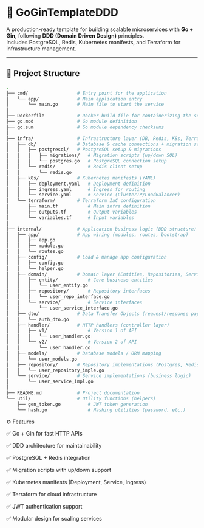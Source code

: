 # 🚀 GoGinTemplateDDD

A production-ready template for building scalable microservices with **Go + Gin**, following **DDD (Domain Driven Design)** principles.  
Includes PostgreSQL, Redis, Kubernetes manifests, and Terraform for infrastructure management.

---

## 📂 Project Structure

```bash
.
├── cmd/                  # Entry point for the application
│   └── app/              # Main application entry
│       └── main.go       # Main file to start the service
│
├── Dockerfile            # Docker build file for containerizing the service
├── go.mod                # Go module definition
├── go.sum                # Go module dependency checksums
│
├── infra/                # Infrastructure layer (DB, Redis, K8s, Terraform)
│   ├── db/               # Database & cache connections + migration scripts
│   │   ├── postgresql/   # PostgreSQL setup & migrations
│   │   │   ├── migrations/   # Migration scripts (up/down SQL)
│   │   │   └── postgres.go   # PostgreSQL connection setup
│   │   └── redis/            # Redis client setup
│   │       └── redis.go
│   ├── k8s/              # Kubernetes manifests (YAML)
│   │   ├── deployment.yaml   # Deployment definition
│   │   ├── ingress.yaml      # Ingress for routing
│   │   └── service.yaml      # Service (ClusterIP/LoadBalancer)
│   └── terraform/        # Terraform IaC configuration
│       ├── main.tf           # Main infra definition
│       ├── outputs.tf        # Output variables
│       └── variables.tf      # Input variables
│
├── internal/             # Application business logic (DDD structure)
│   ├── app/              # App wiring (modules, routes, bootstrap)
│   │   ├── app.go
│   │   ├── module.go
│   │   └── routes.go
│   ├── config/           # Load & manage app configuration
│   │   ├── config.go
│   │   └── helper.go
│   ├── domain/           # Domain layer (Entities, Repositories, Services)
│   │   ├── entity/           # Core business entities
│   │   │   └── user_entity.go
│   │   ├── repository/       # Repository interfaces
│   │   │   └── user_repo_interface.go
│   │   └── service/          # Service interfaces
│   │       └── user_service_interface.go
│   ├── dto/              # Data Transfer Objects (request/response payloads)
│   │   └── auth_dto.go
│   ├── handler/          # HTTP handlers (controller layer)
│   │   ├── v1/               # Version 1 of API
│   │   │   └── user_handler.go
│   │   └── v2/               # Version 2 of API
│   │       └── user_handler.go
│   ├── models/           # Database models / ORM mapping
│   │   └── user_models.go
│   ├── repository/       # Repository implementations (Postgres, Redis, etc.)
│   │   └── user_repository_imple.go
│   └── service/          # Service implementations (business logic)
│       └── user_service_impl.go
│
├── README.md             # Project documentation
└── util/                 # Utility functions (helpers)
    ├── gen_token.go          # JWT token generation
    └── hash.go               # Hashing utilities (password, etc.)
```
⚙️ Features

✅ Go + Gin for fast HTTP APIs

✅ DDD architecture for maintainability

✅ PostgreSQL + Redis integration

✅ Migration scripts with up/down support

✅ Kubernetes manifests (Deployment, Service, Ingress)

✅ Terraform for cloud infrastructure

✅ JWT authentication support

✅ Modular design for scaling services
